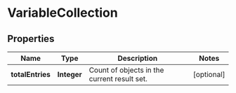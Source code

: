 # VariableCollection

## Properties
Name | Type | Description | Notes
------------ | ------------- | ------------- | -------------
**totalEntries** | **Integer** | Count of objects in the current result set. |  [optional]
